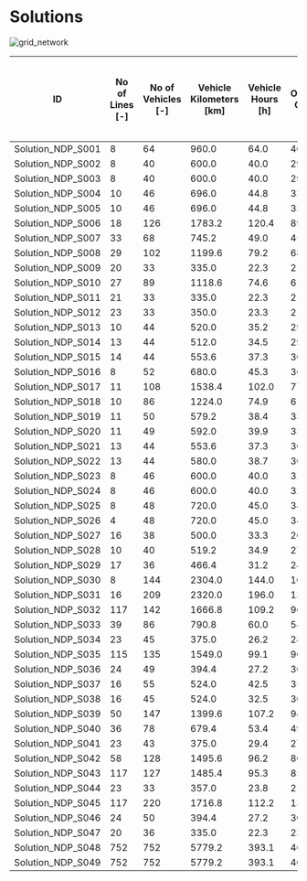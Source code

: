 # Solutions

![grid_network](https://github.com/FOR2083/PublicTransportNetworks/master/Ring_8x11/Input/Image/Pareto-Front.jpg)

| ID				| No of Lines [-]	| No of Vehicles [-]	| Vehicle Kilometers [km]	| Vehicle Hours [h]	| Operating Cost [$]	| Mean Perceived Journey Time [min] (Shortest Path)	| Solution Title
| ---				| ---				| ---					| ---						| ---				| ---					| ---												| ---
|Solution_NDP_S001	|8	|64	|960.0	|64.0	|4640.0	|24.1	|P_1_1	|
|Solution_NDP_S002	|8	|40	|600.0	|40.0	|2900.0	|23.2	|P_1_2	|
|Solution_NDP_S003	|8	|40	|600.0	|40.0	|2900.0	|23.2	|P_1_2_Manuell	|
|Solution_NDP_S004	|10	|46	|696.0	|44.8	|3344.0	|22.6	|P_2_1	|
|Solution_NDP_S005	|10	|46	|696.0	|44.8	|3344.0	|22.6	|P_2_1_Manuell	|
|Solution_NDP_S006	|18	|126	|1783.2	|120.4	|8974.8	|21.7	|P_Liniennetz2	|
|Solution_NDP_S007	|33	|68	|745.2	|49.0	|4517.8	|20.7	|A_2_3_3	|
|Solution_NDP_S008	|29	|102	|1199.6	|79.2	|6899.4	|20.8	|A_2_3_3-sys	|
|Solution_NDP_S009	|20	|33	|335.0	|22.3	|2152.5	|22.1	|A_1_9_1_2_2-vs	|
|Solution_NDP_S010	|27	|89	|1118.6	|74.6	|6127.9	|20.7	|A_1_3_2_2_2	|
|Solution_NDP_S011	|21	|33	|335.0	|22.3	|2152.5	|22.5	|A_1_4_1_2_2-vs	|
|Solution_NDP_S012	|23	|33	|350.0	|23.3	|2175.0	|21.5	|A_1_4_3(0.7)_2_2-vs	|
|Solution_NDP_S013	|10	|44	|520.0	|35.2	|2980.0	|22.7	|1_RingCity_V04_Loesung_01	|
|Solution_NDP_S014	|13	|44	|512.0	|34.5	|2968.0	|23.1	|1_RingCity_V07_Loesung_02	|
|Solution_NDP_S015	|14	|44	|553.6	|37.3	|3030.4	|22.4	|1_RingCity_V10_Loesung_03	|
|Solution_NDP_S016	|8	|52	|680.0	|45.3	|3620.0	|23.8	|2_RingCity_V01	|
|Solution_NDP_S017	|11	|108	|1538.4	|102.0	|7707.6	|25.9	|2_RingCity_V02	|
|Solution_NDP_S018	|10	|86	|1224.0	|74.9	|6136.0	|27.9	|2_RingCity_V03	|
|Solution_NDP_S019	|11	|50	|579.2	|38.4	|3368.8	|22.2	|2_RingCity_V05	|
|Solution_NDP_S020	|11	|49	|592.0	|39.9	|3338.0	|23.9	|2_RingCity_V06	|
|Solution_NDP_S021	|13	|44	|553.6	|37.3	|3030.4	|22.6	|2_RingCity_V08	|
|Solution_NDP_S022	|13	|44	|580.0	|38.7	|3070.0	|23.2	|2_RingCity_V09	|
|Solution_NDP_S023	|8	|46	|600.0	|40.0	|3200.0	|22.8	|MA27_Loesung_1	|
|Solution_NDP_S024	|8	|46	|600.0	|40.0	|3200.0	|22.8	|MA27_Loesung_2	|
|Solution_NDP_S025	|8	|48	|720.0	|45.0	|3480.0	|22.7	|MA27_Loesung_3	|
|Solution_NDP_S026	|4	|48	|720.0	|45.0	|3480.0	|23.3	|MA27_Loesung_4	|
|Solution_NDP_S027	|16	|38	|500.0	|33.3	|2650.0	|24.1	|MA27_Loesung_5	|
|Solution_NDP_S028	|10	|40	|519.2	|34.9	|2778.8	|22.8	|MA27_Loesung_6	|
|Solution_NDP_S029	|17	|36	|466.4	|31.2	|2499.6	|23.8	|MA27_Loesung_7	|
|Solution_NDP_S030	|8	|144	|2304.0	|144.0	|10656.0	|21.1	|MA27_Loesung_8	|
|Solution_NDP_S031	|16	|209	|2320.0	|196.0	|13930.0	|21.1	|A_1_6_2_1_2-sys-vs	|
|Solution_NDP_S032	|117	|142	|1666.8	|109.2	|9600.2	|16.5	|A_2b_4_2_2_2-vs	|
|Solution_NDP_S033	|39	|86	|790.8	|60.0	|5486.2	|20.1	|A_2r_2_3(0.3)_1_2-sys	|
|Solution_NDP_S034	|23	|45	|375.0	|26.2	|2812.5	|19.6	|A_2r_4_1_1_2	|
|Solution_NDP_S035	|115	|135	|1549.0	|99.1	|9073.5	|16.7	|A_2r_4_2_2_2-vs	|
|Solution_NDP_S036	|24	|49	|394.4	|27.2	|3041.6	|19.3	|A_2r_4_3(0.3)_1_2	|
|Solution_NDP_S037	|16	|55	|524.0	|42.5	|3536.0	|24.9	|A_2r_4_3(0.7)_1_2-sys-vs	|
|Solution_NDP_S038	|16	|45	|524.0	|32.5	|3036.0	|23.4	|A_2r_4_3(0.7)_2_2-sys	|
|Solution_NDP_S039	|50	|147	|1399.6	|107.2	|9449.4	|19.3	|A_2r_6_2_1_2-sys	|
|Solution_NDP_S040	|36	|78	|679.4	|53.4	|4919.1	|19.4	|A_2r_8_3(0.7)_1_2	|
|Solution_NDP_S041	|23	|43	|375.0	|29.4	|2712.5	|21.3	|A_2r_9_1_1_2-vs	|
|Solution_NDP_S042	|58	|128	|1495.6	|96.2	|8643.4	|18.1	|A_2r_9_2_2_2-sys-vs	|
|Solution_NDP_S043	|117	|127	|1485.4	|95.3	|8578.1	|16.8	|A_1_4_2_2_2-vs	|
|Solution_NDP_S044	|23	|33	|357.0	|23.8	|2185.5	|22.2	|A_1_9_3(0.3)_2_2-vs	|
|Solution_NDP_S045	|117	|220	|1716.8	|112.2	|13575.2	|16.5	|A_2b_9_2_2_2	|
|Solution_NDP_S046	|24	|50	|394.4	|27.2	|3091.6	|19.3	|A_2r_4_3(0.5)_1_2	|
|Solution_NDP_S047	|20	|36	|335.0	|22.3	|2302.5	|23.5	|A_3r_9_1_2_2	|
|Solution_NDP_S048	|752	|752	|5779.2	|393.1	|46268.8	|13.8	|A_RS_Pooling_Len	|
|Solution_NDP_S049	|752	|752	|5779.2	|393.1	|46268.8	|13.8	|A_RS_Pooling_No	|
